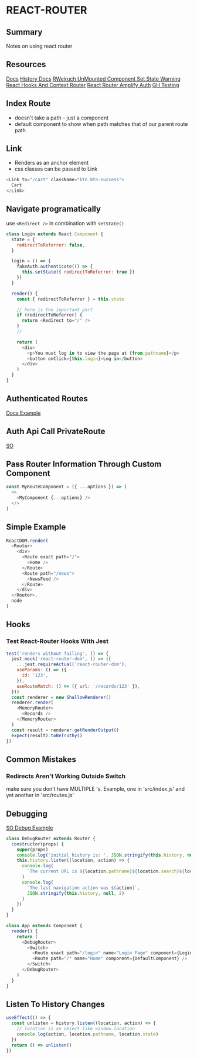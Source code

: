 # REACT-ROUTER

## Summary

Notes on using react router

## Resources

[Docs](https://reacttraining.com/react-router/web/guides/quick-start)
[History Docs](https://github.com/ReactTraining/history/blob/master/docs/GettingStarted.md)
[RWeiruch UnMounted Component Set State Warning](https://www.robinwieruch.de/react-warning-cant-call-setstate-on-an-unmounted-component/)
[React Hooks And Context Router](https://medium.com/trabe/implementing-private-routes-with-react-router-and-hooks-ed38d0cf93d5)
[React Router Amplify Auth](https://www.rockyourcode.com/custom-react-hook-use-aws-amplify-auth/)
[GH Testing](https://github.com/ReactTraining/react-router/blob/master/packages/react-router/docs/guides/testing.md)

## Index Route

- doesn't take a path - just a component
- default component to show when path matches that of our parent route path

## Link

- Renders as an <a> anchor element
- css classes can be passed to Link

```javascript
<Link to="/cart" className="btn btn-success">
  Cart
</Link>
```

## Navigate programatically

use `<Redirect />` in combination with `setState()`

```javascript
class Login extends React.Component {
  state = {
    redirectToReferrer: false,
  }

  login = () => {
    fakeAuth.authenticate(() => {
      this.setState({ redirectToReferrer: true })
    })
  }

  render() {
    const { redirectToReferrer } = this.state

    // here is the important part
    if (redirectToReferrer) {
      return <Redirect to="/" />
    }
    //

    return (
      <div>
        <p>You must log in to view the page at {from.pathname}</p>
        <button onClick={this.login}>Log in</button>
      </div>
    )
  }
}
```

## Authenticated Routes

[Docs Example](https://reacttraining.com/react-router/web/example/auth-workflow)

## Auth Api Call PrivateRoute

[SO](https://stackoverflow.com/questions/49309071/react-private-router-with-async-fetch-request)

## Pass Router Information Through Custom Component

```javascript
const MyRouteComponent = ({ ...options }) => (
  <>
    <MyComponent {...options} />
  </>
)
```

## Simple Example

```javascript
ReactDOM.render(
  <Router>
    <div>
      <Route exact path="/">
        <Home />
      </Route>
      <Route path="/news">
        <NewsFeed />
      </Route>
    </div>
  </Router>,
  node
)
```

## Hooks

### Test React-Router Hooks With Jest

```javascript
test('renders without failing', () => {
  jest.mock('react-router-dom', () => ({
    ...jest.requireActual('react-router-dom'),
    useParams: () => ({
      id: '123',
    }),
    useRouteMatch: () => ({ url: '/records/123' }),
  }))
  const renderer = new ShallowRenderer()
  renderer.render(
    <MemoryRouter>
      <Records />
    </MemoryRouter>
  )
  const result = renderer.getRenderOutput()
  expect(result).toBeTruthy()
})
```

## Common Mistakes

### Redirects Aren't Working Outside Switch

make sure you don't have MULTIPLE <BrowserRouter>'s. Example, one in
'src/index.js' and yet another in 'src/routes.js'

## Debugging

[SO Debug Example](https://stackoverflow.com/questions/34093913/how-to-debug-react-router)

```javascript
class DebugRouter extends Router {
  constructor(props) {
    super(props)
    console.log('initial history is: ', JSON.stringify(this.history, null, 2))
    this.history.listen((location, action) => {
      console.log(
        `The current URL is ${location.pathname}${location.search}${location.hash}`
      )
      console.log(
        `The last navigation action was ${action}`,
        JSON.stringify(this.history, null, 2)
      )
    })
  }
}

class App extends Component {
  render() {
    return (
      <DebugRouter>
        <Switch>
          <Route exact path="/login" name="Login Page" component={Login} />
          <Route path="/" name="Home" component={DefaultComponent} />
        </Switch>
      </DebugRouter>
    )
  }
}
```

## Listen To History Changes

```javascript
useEffect(() => {
  const unlisten = history.listen((location, action) => {
    // location is an object like window.location
    console.log(action, location.pathname, location.state)
  })
  return () => unlisten()
})
```
